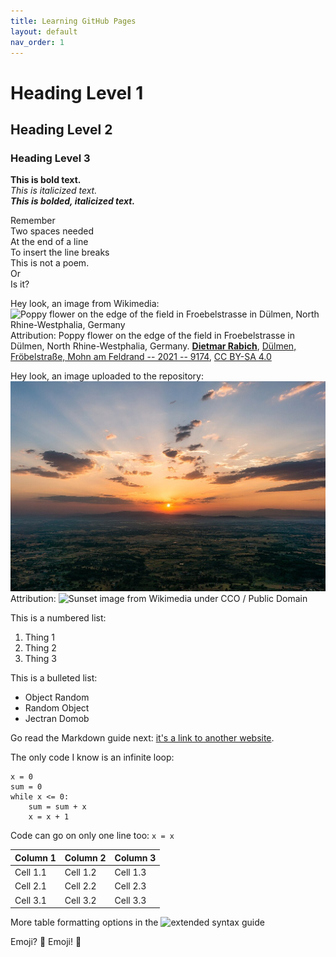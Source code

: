 ```yaml
---
title: Learning GitHub Pages
layout: default
nav_order: 1
---
```


# Heading Level 1
## Heading Level 2
### Heading Level 3

**This is bold text.**  
*This is italicized text.*  
***This is bolded, italicized text.***  

Remember  
Two spaces needed  
At the end of a line  
To insert the line breaks  
This is not a poem.  
Or  
Is it?  
  
Hey look, an image from Wikimedia:  
![Poppy flower on the edge of the field in Froebelstrasse in Dülmen, North Rhine-Westphalia, Germany](https://upload.wikimedia.org/wikipedia/commons/thumb/5/5a/D%C3%BClmen%2C_Fr%C3%B6belstra%C3%9Fe%2C_Mohn_am_Feldrand_--_2021_--_9174.jpg/1024px-D%C3%BClmen%2C_Fr%C3%B6belstra%C3%9Fe%2C_Mohn_am_Feldrand_--_2021_--_9174.jpg)
Attribution: Poppy flower on the edge of the field in Froebelstrasse in Dülmen, North Rhine-Westphalia, Germany.  <b><a href="https://commons.wikimedia.org/wiki/User:XRay">Dietmar Rabich</a></b>, <a href="https://commons.wikimedia.org/wiki/File:Dülmen,_Fröbelstraße,_Mohn_am_Feldrand_--_2021_--_9174.jpg">Dülmen, Fröbelstraße, Mohn am Feldrand -- 2021 -- 9174</a>, <a href="https://creativecommons.org/licenses/by-sa/4.0/legalcode" rel="license">CC BY-SA 4.0</a> 

Hey look, an image uploaded to the repository:  
![Image of a sun at the beach.](images/sun.jpg)
Attribution: ![Sunset image from Wikimedia under CCO / Public Domain](https://commons.wikimedia.org/wiki/File:Sunset_Over_The_Plains_(172390633).jpeg)

This is a numbered list: 
1. Thing 1
2. Thing 2
3. Thing 3

This is a bulleted list: 
- Object Random 
- Random Object
- Jectran Domob

Go read the Markdown guide next: [it's a link to another website](https://docs.github.com/en/get-started/writing-on-github/getting-started-with-writing-and-formatting-on-github/basic-writing-and-formatting-syntax).

The only code I know is an infinite loop: 
```
x = 0 
sum = 0
while x <= 0: 
    sum = sum + x
    x = x + 1
```
Code can go on only one line too: 
```x = x```

Column 1 | Column 2 | Column 3
----- | ----- | -----
Cell 1.1 | Cell 1.2 | Cell 1.3 
Cell 2.1 | Cell 2.2 | Cell 2.3
Cell 3.1 | Cell 3.2 | Cell 3.3 

More table formatting options in the ![extended syntax guide](https://www.markdownguide.org/extended-syntax/)

Emoji? :thinking: Emoji! :partying_face:

